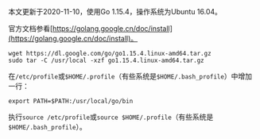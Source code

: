 本文更新于2020-11-10，使用Go 1.15.4，操作系统为Ubuntu 16.04。

官方文档参看[https://golang.google.cn/doc/install](https://golang.google.cn/doc/install)。

```shell
wget https://dl.google.com/go/go1.15.4.linux-amd64.tar.gz
sudo tar -C /usr/local -xzf go1.15.4.linux-amd64.tar.gz
```

在`/etc/profile`或`$HOME/.profile`（有些系统是`$HOME/.bash_profile`）中增加一行：

```
export PATH=$PATH:/usr/local/go/bin
```

执行`source /etc/profile`或`source $HOME/.profile`（有些系统是`$HOME/.bash_profile`）。
